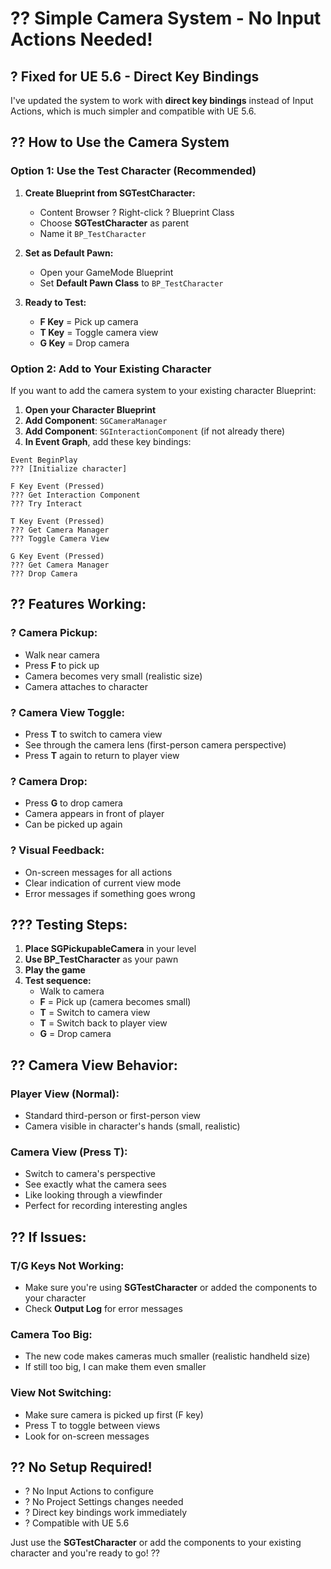 # ?? Simple Camera System - No Input Actions Needed!

## ? **Fixed for UE 5.6 - Direct Key Bindings**

I've updated the system to work with **direct key bindings** instead of Input Actions, which is much simpler and compatible with UE 5.6.

## ?? **How to Use the Camera System**

### **Option 1: Use the Test Character (Recommended)**

1. **Create Blueprint from SGTestCharacter:**
   - Content Browser ? Right-click ? Blueprint Class
   - Choose **SGTestCharacter** as parent
   - Name it `BP_TestCharacter`

2. **Set as Default Pawn:**
   - Open your GameMode Blueprint
   - Set **Default Pawn Class** to `BP_TestCharacter`

3. **Ready to Test:**
   - **F Key** = Pick up camera
   - **T Key** = Toggle camera view  
   - **G Key** = Drop camera

### **Option 2: Add to Your Existing Character**

If you want to add the camera system to your existing character Blueprint:

1. **Open your Character Blueprint**
2. **Add Component**: `SGCameraManager`
3. **Add Component**: `SGInteractionComponent` (if not already there)
4. **In Event Graph**, add these key bindings:

```
Event BeginPlay
??? [Initialize character]

F Key Event (Pressed)
??? Get Interaction Component
??? Try Interact

T Key Event (Pressed)  
??? Get Camera Manager
??? Toggle Camera View

G Key Event (Pressed)
??? Get Camera Manager
??? Drop Camera
```

## ?? **Features Working:**

### ? **Camera Pickup:**
- Walk near camera
- Press **F** to pick up
- Camera becomes very small (realistic size)
- Camera attaches to character

### ? **Camera View Toggle:**
- Press **T** to switch to camera view
- See through the camera lens (first-person camera perspective)
- Press **T** again to return to player view

### ? **Camera Drop:**
- Press **G** to drop camera
- Camera appears in front of player
- Can be picked up again

### ? **Visual Feedback:**
- On-screen messages for all actions
- Clear indication of current view mode
- Error messages if something goes wrong

## ??? **Testing Steps:**

1. **Place SGPickupableCamera** in your level
2. **Use BP_TestCharacter** as your pawn
3. **Play the game**
4. **Test sequence:**
   - Walk to camera
   - **F** = Pick up (camera becomes small)
   - **T** = Switch to camera view
   - **T** = Switch back to player view
   - **G** = Drop camera

## ?? **Camera View Behavior:**

### **Player View (Normal):**
- Standard third-person or first-person view
- Camera visible in character's hands (small, realistic)

### **Camera View (Press T):**
- Switch to camera's perspective
- See exactly what the camera sees
- Like looking through a viewfinder
- Perfect for recording interesting angles

## ?? **If Issues:**

### **T/G Keys Not Working:**
- Make sure you're using **SGTestCharacter** or added the components to your character
- Check **Output Log** for error messages

### **Camera Too Big:**
- The new code makes cameras much smaller (realistic handheld size)
- If still too big, I can make them even smaller

### **View Not Switching:**
- Make sure camera is picked up first (F key)
- Press T to toggle between views
- Look for on-screen messages

## ?? **No Setup Required!**

- ? No Input Actions to configure
- ? No Project Settings changes needed
- ? Direct key bindings work immediately
- ? Compatible with UE 5.6

Just use the **SGTestCharacter** or add the components to your existing character and you're ready to go! ??